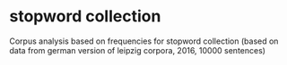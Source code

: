 # stopword collection
Corpus analysis based on frequencies for stopword collection (based on data from german version of leipzig corpora, 2016, 10000 sentences)
